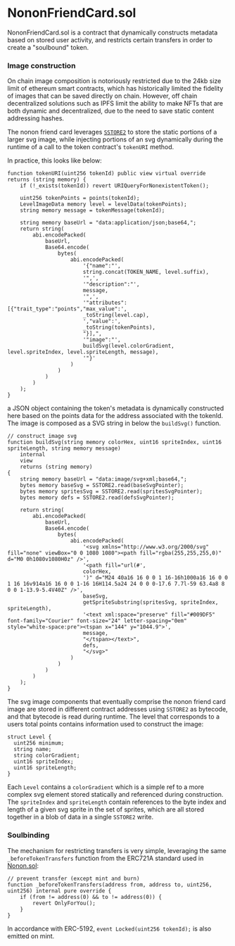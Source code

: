 # NononFriendCard.sol

NononFriendCard.sol is a contract that dynamically constructs metadata based on stored user activity, and restricts
certain transfers in order to create a "soulbound" token.

### Image construction

On chain image composition is notoriously restricted due to the 24kb size limit of ethereum smart contracts, which
has historically limited the fidelity of images that can be saved directly on chain. However, off chain decentralized solutions such as IPFS
limit the ability to make NFTs that are both dynamic and decentralized, due to the need to save static content addressing hashes.

The nonon friend card leverages [`SSTORE2`](https://github.com/0xsequence/sstore2) to store the static portions of a larger svg image,
while injecting portions of an svg dynamically during the runtime of a call to the token contract's `tokenURI` method. 

In practice, this looks like below:

```solidity
function tokenURI(uint256 tokenId) public view virtual override returns (string memory) {
    if (!_exists(tokenId)) revert URIQueryForNonexistentToken();

    uint256 tokenPoints = points(tokenId);
    LevelImageData memory level = levelData(tokenPoints);
    string memory message = tokenMessage(tokenId);

    string memory baseUrl = "data:application/json;base64,";
    return string(
        abi.encodePacked(
            baseUrl,
            Base64.encode(
                bytes(
                    abi.encodePacked(
                        '{"name":"',
                        string.concat(TOKEN_NAME, level.suffix),
                        '",',
                        '"description":"',
                        message,
                        '",',
                        '"attributes":[{"trait_type":"points","max_value":',
                        _toString(level.cap),
                        ',"value":',
                        _toString(tokenPoints),
                        "}],",
                        '"image":"',
                        buildSvg(level.colorGradient, level.spriteIndex, level.spriteLength, message),
                        '"}'
                    )
                )
            )
        )
    );
}
```

a JSON object containing the token's metadata is dynamically constructed here based on the points data for the address
associated with the tokenId. The image is composed as a SVG string in below the `buildSvg()` function.

```solidity
// construct image svg
function buildSvg(string memory colorHex, uint16 spriteIndex, uint16 spriteLength, string memory message)
    internal
    view
    returns (string memory)
{
    string memory baseUrl = "data:image/svg+xml;base64,";
    bytes memory baseSvg = SSTORE2.read(baseSvgPointer);
    bytes memory spritesSvg = SSTORE2.read(spritesSvgPointer);
    bytes memory defs = SSTORE2.read(defsSvgPointer);

    return string(
        abi.encodePacked(
            baseUrl,
            Base64.encode(
                bytes(
                    abi.encodePacked(
                        '<svg xmlns="http://www.w3.org/2000/svg" fill="none" viewBox="0 0 1080 1080"><path fill="rgba(255,255,255,0)" d="M0 0h1080v1080H0z" />',
                        '<path fill="url(#',
                        colorHex,
                        ')" d="M24 40a16 16 0 0 1 16-16h1000a16 16 0 0 1 16 16v914a16 16 0 0 1-16 16H114.5a24 24 0 0 0-17.6 7.7l-59 63.4a8 8 0 0 1-13.9-5.4V40Z" />',
                        baseSvg,
                        getSpriteSubstring(spritesSvg, spriteIndex, spriteLength),
                        '<text xml:space="preserve" fill="#009DF5" font-family="Courier" font-size="24" letter-spacing="0em" style="white-space:pre"><tspan x="144" y="1044.9">',
                        message,
                        "</tspan></text>",
                        defs,
                        "</svg>"
                    )
                )
            )
        )
    );
}
```

The svg image components that eventually comprise the nonon friend card image are stored in different contract addresses using `SSTORE2` as bytecode,
and that bytecode is read during runtime. The level that corresponds to a users total points contains information used to construct the image:


```solidity
struct Level {
  uint256 minimum;
  string name;
  string colorGradient;
  uint16 spriteIndex;
  uint16 spriteLength;
}
```

Each `Level` contains a `colorGradient` which is a simple ref to a more complex svg element stored statically and referenced during construction.
The `spriteIndex` and `spriteLength` contain references to the byte index and length of a given svg sprite in the set of sprites, which are all stored together
in a blob of data in a single `SSTORE2` write.

### Soulbinding

The mechanism for restricting transfers is very simple, leveraging the same `_beforeTokenTransfers` function from the ERC721A standard
used in [Nonon.sol](./Nonon.md):

```solidity
// prevent transfer (except mint and burn)
function _beforeTokenTransfers(address from, address to, uint256, uint256) internal pure override {
    if (from != address(0) && to != address(0)) {
        revert OnlyForYou();
    }
}
```

In accordance with ERC-5192, `event Locked(uint256 tokenId);` is also emitted on mint.

